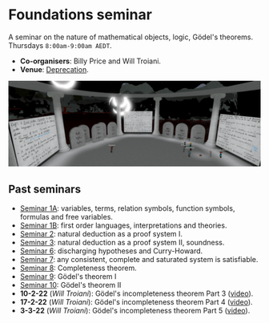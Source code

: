 # Foundations seminar

A seminar on the nature of mathematical objects, logic, Gödel's theorems. Thursdays `8:00am-9:00am AEDT`.

* **Co-organisers**: Billy Price and Will Troiani.
* **Venue**: [Deprecation](https://www.roblox.com/games/8164849103/Deprecation).

![foundations](seminar-foundations-min.png)

## Past seminars

* [Seminar 1A](https://youtu.be/2S83EcpCKBY): variables, terms, relation symbols, function symbols, formulas and free variables.
* [Seminar 1B](https://youtu.be/hI3WKeaHCkk): first order languages, interpretations and theories.
* [Seminar 2](https://youtu.be/BxFr891R2k0): natural deduction as a proof system I.
* [Seminar 3](https://youtu.be/sKJ5kbqYBBQ): natural deduction as a proof system II, soundness.
* [Seminar 6](https://youtu.be/fpIXJ_X4XDM): discharging hypotheses and Curry-Howard.
* [Seminar 7](https://youtu.be/QfNGjmP65Fw): any consistent, complete and saturated system is satisfiable.
* [Seminar 8](https://youtu.be/kMhX5f0UN44): Completeness theorem. 
* [Seminar 9](https://youtu.be/TRhR88anv3M): Gödel's theorem I
* [Seminar 10](https://youtu.be/GQ4DFMNKvwY): Gödel's theorem II
* **10-2-22** (*Will Troiani*): Gödel's incompleteness theorem Part 3 ([video](https://youtu.be/hz-IWh9CF9A)).
* **17-2-22** (*Will Troiani*): Gödel's incompleteness theorem Part 4 ([video](https://youtu.be/KxnE1mwRG-k)).
* **3-3-22** (*Will Troiani*): Gödel's incompleteness theorem Part 5 ([video](https://youtu.be/gw_rks-tLdI)).
